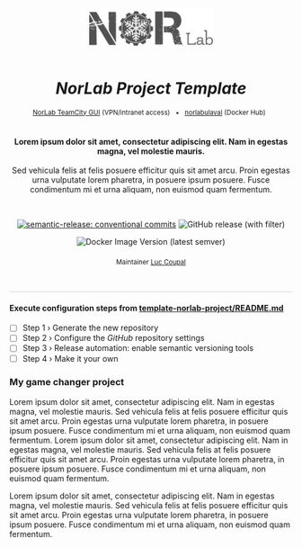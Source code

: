 <div align="center">

[//]: # ( ==== Logo ================================================== ) 
<br>
<br>
<a href="https://norlab.ulaval.ca">
    <picture>
      <source media="(prefers-color-scheme: dark)" srcset="/visual/norlab_logo_acronym_light.png">
      <source media="(prefers-color-scheme: light)" srcset="/visual/norlab_logo_acronym_dark.png">
      <img alt="Shows an the dark NorLab logo in light mode and light NorLab logo in dark mode." src="/visual/norlab_logo_acronym_dark.png" width="220">
    </picture>
</a>
<br>
<br>

[//]: # ( ==== Title ================================================= ) 
[//]: # (TODO: change the title)
# _NorLab Project Template_

[//]: # ( ==== Hyperlink ============================================= ) 
<sup>
    <a href="http://132.203.26.125:8111">NorLab TeamCity GUI</a>
    (VPN/intranet access) &nbsp; • &nbsp;
    <a href="https://hub.docker.com/repositories/norlabulaval">norlabulaval</a>
    (Docker Hub) &nbsp;
</sup>
<br>
<br>

[//]: # ( ==== Description =========================================== ) 
[//]: # (TODO: Change the description)
**Lorem ipsum dolor sit amet, consectetur adipiscing elit. Nam in egestas magna, vel molestie
mauris.**
<br>
<br>
Sed vehicula felis at felis posuere efficitur quis sit amet arcu. Proin egestas urna vulputate
lorem pharetra, in posuere ipsum posuere. Fusce condimentum mi et urna aliquam, non euismod quam
fermentum.

<br>

[//]: # ( ==== Badges ================================================ ) 
[//]: # (TODO: change the url 'https://img.shields.io/github/v/release/norlab-ulaval/template-norlab-project' for https://img.shields.io/github/v/release/norlab-ulaval/<YOUR-REPOSITORY-NAME> ")

[![semantic-release: conventional commits](https://img.shields.io/badge/semantic--release-conventional_commits-453032?logo=semantic-release)](https://github.com/semantic-release/semantic-release)
<img alt="GitHub release (with filter)" src="https://img.shields.io/github/v/release/norlab-ulaval/template-norlab-project">

[//]: # (NorLab teamcity)
[//]: # (TODO: Un-comment the next line if your repository has run configuration enable on the norlab-teamcity-server)
[//]: # (<a href="http://132.203.26.125:8111"><img src="https://img.shields.io/static/v1?label=JetBrains TeamCity&message=CI/CD&color=green?style=plastic&logo=teamcity" /></a>)

[//]: # (Dockerhub image badge)
[//]: # (TODO: Un-comment the next line if you have docker images on dockerhub)
[//]: # (TODO: Change "norlabulaval/libpointmatcher" in the url to "your-dockerhub-domain/your-image-name")
[//]: # (<img alt="Docker Image Version &#40;latest semver&#41;" src="https://img.shields.io/docker/v/norlabulaval/libpointmatcher?logo=docker">)

<img alt="Docker Image Version (latest semver)" src="https://img.shields.io/docker/v/norlabulaval/libpointmatcher?logo=docker&link=https%3A%2F%2Fhub.docker.com%2Frepository%2Fdocker%2Fnorlabulaval%2Flibpointmatcher">

<br>

[//]: # ( ==== Maintainer ============================================ ) 
[//]: # (TODO: Change the maintainer name)
<sub>
Maintainer <a href="https://redleader962.github.io">Luc Coupal</a>
</sub>

<br>
<hr style="color:lightgray;background-color:lightgray">
</div>

[//]: # ( ==== Body ================================================== ) 
[//]: # (TODO: Make it your own)

#### Execute configuration steps from [template-norlab-project/README.md](https://github.com/norlab-ulaval/template-norlab-project/tree/main/README.md)
- [ ] Step 1 › Generate the new repository
- [ ] Step 2 › Configure the _GitHub_ repository settings
- [ ] Step 3 › Release automation: enable semantic versioning tools
- [ ] Step 4 › Make it your own

### My game changer project

Lorem ipsum dolor sit amet, consectetur adipiscing elit. Nam in egestas magna, vel molestie mauris. Sed vehicula felis at felis posuere efficitur quis sit amet arcu. Proin egestas urna vulputate lorem pharetra, in posuere ipsum posuere. Fusce condimentum mi et urna aliquam, non euismod quam fermentum. Lorem ipsum dolor sit amet, consectetur adipiscing elit. Nam in egestas magna, vel molestie mauris. Sed vehicula felis at felis posuere efficitur quis sit amet arcu. Proin egestas urna vulputate lorem pharetra, in posuere ipsum posuere. Fusce condimentum mi et urna aliquam, non euismod quam fermentum. 

Lorem ipsum dolor sit amet, consectetur adipiscing elit. Nam in egestas magna, vel molestie mauris. Sed vehicula felis at felis posuere efficitur quis sit amet arcu. Proin egestas urna vulputate lorem pharetra, in posuere ipsum posuere. Fusce condimentum mi et urna aliquam, non euismod quam fermentum.


